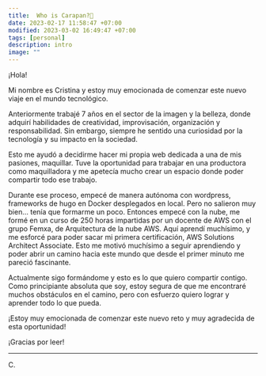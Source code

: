 ```yaml
---
title:  Who is Carapan?🌙 
date: 2023-02-17 11:58:47 +07:00
modified: 2023-03-02 16:49:47 +07:00
tags: [personal]
description: intro
image: ""
---
```




¡Hola!

Mi nombre es Cristina y estoy muy emocionada de comenzar este nuevo viaje en el mundo tecnológico. 

Anteriormente trabajé 7 años en el sector de la imagen y la belleza, donde adquirí habilidades de creatividad, improvisación, organización y responsabilidad. Sin embargo, siempre he sentido una curiosidad por la tecnología y su impacto en la sociedad.

Esto me ayudó a decidirme hacer mi propia web dedicada a una de mis pasiones, maquillar. Tuve la oportunidad para trabajar en una productora como maquilladora y me apetecía mucho crear un espacio donde poder compartir todo ese trabajo.

Durante ese proceso, empecé de manera autónoma con wordpress, frameworks de hugo en Docker desplegados en local. Pero no salieron muy bien... tenía que formarme un poco. Entonces empecé con la nube, me formé en un curso de 250 horas impartidas por un docente de AWS con el grupo Femxa, de Arquitectura de la nube AWS. Aquí aprendí muchísimo, y me esforcé para poder sacar mi primera certificación, AWS Solutions Architect Associate. Esto me motivó muchísimo a seguir aprendiendo y poder abrir un camino hacia este mundo que desde el primer minuto me pareció fascinante.


Actualmente sigo formándome y esto es lo que quiero compartir contigo. Como principiante absoluta que soy, estoy segura de que me encontraré muchos obstáculos en el camino, pero con esfuerzo quiero lograr y aprender todo lo que pueda.

¡Estoy muy emocionada de comenzar este nuevo reto y muy agradecida de esta oportunidad!


¡Gracias por leer!
<hr>
C.








